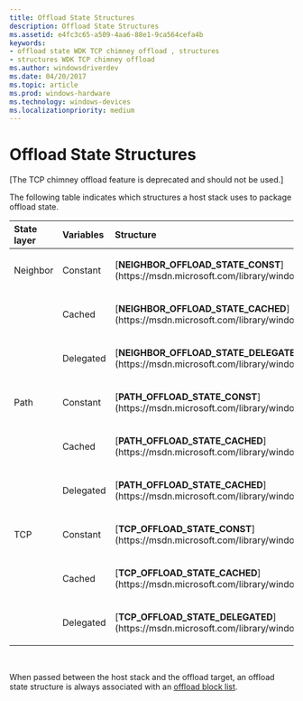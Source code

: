 ```yaml
---
title: Offload State Structures
description: Offload State Structures
ms.assetid: e4fc3c65-a509-4aa6-88e1-9ca564cefa4b
keywords:
- offload state WDK TCP chimney offload , structures
- structures WDK TCP chimney offload
ms.author: windowsdriverdev
ms.date: 04/20/2017
ms.topic: article
ms.prod: windows-hardware
ms.technology: windows-devices
ms.localizationpriority: medium
---
```


# Offload State Structures


\[The TCP chimney offload feature is deprecated and should not be used.\]




The following table indicates which structures a host stack uses to package offload state.

<table>
<colgroup>
<col width="33%" />
<col width="33%" />
<col width="33%" />
</colgroup>
<thead>
<tr class="header">
<th align="left">State layer</th>
<th align="left">Variables</th>
<th align="left">Structure</th>
</tr>
</thead>
<tbody>
<tr class="odd">
<td align="left"><p>Neighbor</p></td>
<td align="left"><p>Constant</p></td>
<td align="left"><p>[<strong>NEIGHBOR_OFFLOAD_STATE_CONST</strong>](https://msdn.microsoft.com/library/windows/hardware/ff568324)</p></td>
</tr>
<tr class="even">
<td align="left"></td>
<td align="left"><p>Cached</p></td>
<td align="left"><p>[<strong>NEIGHBOR_OFFLOAD_STATE_CACHED</strong>](https://msdn.microsoft.com/library/windows/hardware/ff568323)</p></td>
</tr>
<tr class="odd">
<td align="left"></td>
<td align="left"><p>Delegated</p></td>
<td align="left"><p>[<strong>NEIGHBOR_OFFLOAD_STATE_DELEGATED</strong>](https://msdn.microsoft.com/library/windows/hardware/ff568325)</p></td>
</tr>
<tr class="even">
<td align="left"><p>Path</p></td>
<td align="left"><p>Constant</p></td>
<td align="left"><p>[<strong>PATH_OFFLOAD_STATE_CONST</strong>](https://msdn.microsoft.com/library/windows/hardware/ff569984)</p></td>
</tr>
<tr class="odd">
<td align="left"></td>
<td align="left"><p>Cached</p></td>
<td align="left"><p>[<strong>PATH_OFFLOAD_STATE_CACHED</strong>](https://msdn.microsoft.com/library/windows/hardware/ff569983)</p></td>
</tr>
<tr class="even">
<td align="left"></td>
<td align="left"><p>Delegated</p></td>
<td align="left"><p>[<strong>PATH_OFFLOAD_STATE_CACHED</strong>](https://msdn.microsoft.com/library/windows/hardware/ff569983)</p></td>
</tr>
<tr class="odd">
<td align="left"><p>TCP</p></td>
<td align="left"><p>Constant</p></td>
<td align="left"><p>[<strong>TCP_OFFLOAD_STATE_CONST</strong>](https://msdn.microsoft.com/library/windows/hardware/ff570938)</p></td>
</tr>
<tr class="even">
<td align="left"></td>
<td align="left"><p>Cached</p></td>
<td align="left"><p>[<strong>TCP_OFFLOAD_STATE_CACHED</strong>](https://msdn.microsoft.com/library/windows/hardware/ff570937)</p></td>
</tr>
<tr class="odd">
<td align="left"></td>
<td align="left"><p>Delegated</p></td>
<td align="left"><p>[<strong>TCP_OFFLOAD_STATE_DELEGATED</strong>](https://msdn.microsoft.com/library/windows/hardware/ff570939)</p></td>
</tr>
</tbody>
</table>

 

When passed between the host stack and the offload target, an offload state structure is always associated with an [offload block list](offload-block-lists.md).

 

 





